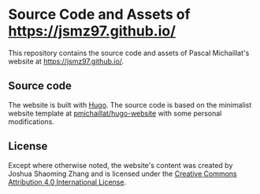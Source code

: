 # Source Code and Assets of https://jsmz97.github.io/

This repository contains the source code and assets of Pascal Michaillat's website at https://jsmz97.github.io/.

## Source code

The website is built with [Hugo](https://github.com/gohugoio/hugo). The source code is based on the minimalist website template at [pmichaillat/hugo-website](https://github.com/pmichaillat/hugo-website) with some personal modifications.

## License

Except where otherwise noted, the website's content was created by Joshua Shaoming Zhang and is licensed under the [Creative Commons Attribution 4.0 International License](http://creativecommons.org/licenses/by/4.0/).